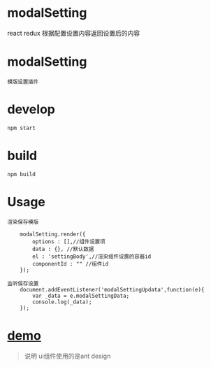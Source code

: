 # modalSetting
react redux 根据配置设置内容返回设置后的内容

# modalSetting
    模版设置插件

# develop
    npm start

# build 
    npm build

# Usage
    
    渲染保存模版

        modalSetting.render({
            options : [],//组件设置项
            data : {}, //默认数据
            el : 'settingBody',//渲染组件设置的容器id
            componentId : "" //组件id
        });

    监听保存设置
        document.addEventListener('modalSettingUpdata',function(e){
            var _data = e.modalSettingData;
            console.log(_data);
        });

# [demo](http://wj77998.coding.me/modal-setting)

> 说明
    ui组件使用的是ant design
